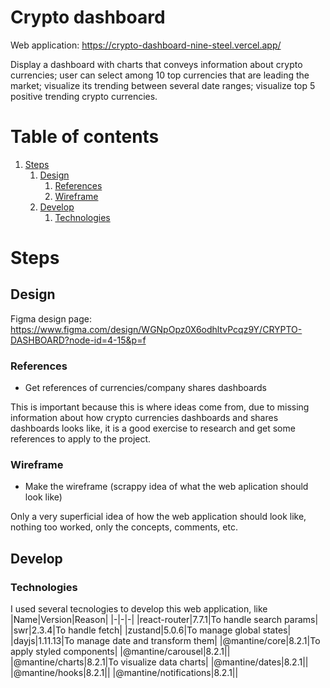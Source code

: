 # Crypto dashboard
Web application: https://crypto-dashboard-nine-steel.vercel.app/

Display a dashboard with charts that conveys information about crypto currencies; user can select among 10 top currencies that are leading the market; visualize its trending between several date ranges; visualize top 5 positive trending crypto currencies.

# Table of contents
1. [Steps](https://github.com/Kykal/crypto-dashboard/tree/main?tab=readme-ov-file#steps)
   1. [Design](https://github.com/Kykal/crypto-dashboard/tree/main?tab=readme-ov-file#design)
        1. [References](https://github.com/Kykal/crypto-dashboard/tree/main?tab=readme-ov-file#references)
        2. [Wireframe](https://github.com/Kykal/crypto-dashboard/tree/main?tab=readme-ov-file#wireframe)
   3. [Develop](https://github.com/Kykal/crypto-dashboard/tree/main?tab=readme-ov-file#develop)
        1. [Technologies](https://github.com/Kykal/crypto-dashboard/tree/main?tab=readme-ov-file#technologies)
# Steps
## Design
Figma design page: https://www.figma.com/design/WGNpOpz0X6odhltvPcqz9Y/CRYPTO-DASHBOARD?node-id=4-15&p=f
### References
- Get references of currencies/company shares dashboards

This is important because this is where ideas come from, due to missing information about how crypto currencies dashboards and shares dashboards looks like, it is a good exercise to research and get some references to apply to the project.
### Wireframe
- Make the wireframe (scrappy idea of what the web aplication should look like)

Only a very superficial idea of how the web application should look like, nothing too worked, only the concepts, comments, etc.

## Develop
### Technologies
I used several tecnologies to develop this web application, like
|Name|Version|Reason|
|-|-|-|
|react-router|7.7.1|To handle search params|
|swr|2.3.4|To handle fetch|
|zustand|5.0.6|To manage global states|
|dayjs|1.11.13|To manage date and transform them|
|@mantine/core|8.2.1|To apply styled components|
|@mantine/carousel|8.2.1||
|@mantine/charts|8.2.1|To visualize data charts|
|@mantine/dates|8.2.1||
|@mantine/hooks|8.2.1||
|@mantine/notifications|8.2.1||
